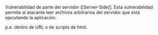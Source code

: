 Vulnerabilidad de parte del servidor [[Server-Side]].
Esta vulnerabilidad permite al atacante leer archivos arbitrarios del servidor que está ejecutando la aplicación. 

p.e.
dentro de URL o de scripts de html.